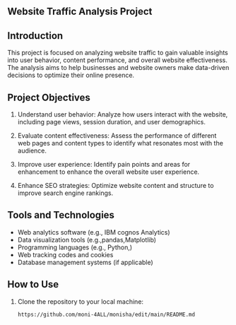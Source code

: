 ## Website Traffic Analysis Project

## Introduction
This project is focused on analyzing website traffic to gain valuable insights into user behavior, content performance, and overall website effectiveness. The analysis aims to help businesses and website owners make data-driven decisions to optimize their online presence.

## Project Objectives
1. Understand user behavior: Analyze how users interact with the website, including page views, session duration, and user demographics.

2. Evaluate content effectiveness: Assess the performance of different web pages and content types to identify what resonates most with the audience.

3. Improve user experience: Identify pain points and areas for enhancement to enhance the overall website user experience.

4. Enhance SEO strategies: Optimize website content and structure to improve search engine rankings.

## Tools and Technologies
- Web analytics software (e.g., IBM cognos Analytics)
- Data visualization tools (e.g.,pandas,Matplotlib)
- Programming languages (e.g., Python,)
- Web tracking codes and cookies
- Database management systems (if applicable)

## How to Use
1. Clone the repository to your local machine:

   ```bash
   https://github.com/moni-4ALL/monisha/edit/main/README.md

